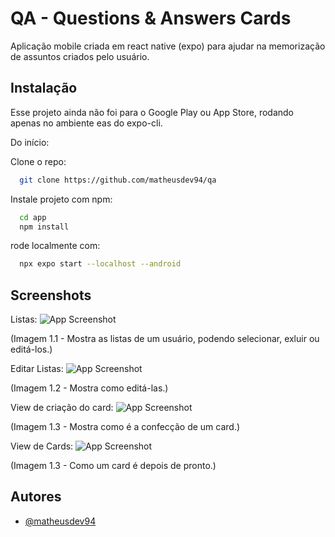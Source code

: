 # QA - Questions & Answers Cards

Aplicação mobile criada em react native (expo) para ajudar na memorização de assuntos criados pelo usuário.

## Instalação

Esse projeto ainda não foi para o Google Play ou App Store, rodando apenas no ambiente eas do expo-cli.

Do início:

Clone o repo:

```bash
  git clone https://github.com/matheusdev94/qa
```

Instale projeto com npm:

```bash
  cd app
  npm install
```

rode localmente com:

```bash
  npx expo start --localhost --android
```

## Screenshots

Listas:
![App Screenshot](https://i.ibb.co/nBXyKnk/QA-home-lists.jpg)

(Imagem 1.1 - Mostra as listas de um usuário, podendo selecionar, exluir ou editá-los.)

Editar Listas:
![App Screenshot](https://i.ibb.co/HFttGy1/QA-edit-lists.jpg)

(Imagem 1.2 - Mostra como editá-las.)

View de criação do card:
![App Screenshot](https://i.ibb.co/RT8rG25/QA-edit-card.jpg)

(Imagem 1.3 - Mostra como é a confecção de um card.)


View de Cards:
![App Screenshot](https://i.ibb.co/M5zGxt2/QA-answer-side-card.jpg)

(Imagem 1.3 - Como um card é depois de pronto.)

## Autores

- [@matheusdev94](https://github.com/matheusdev94)
